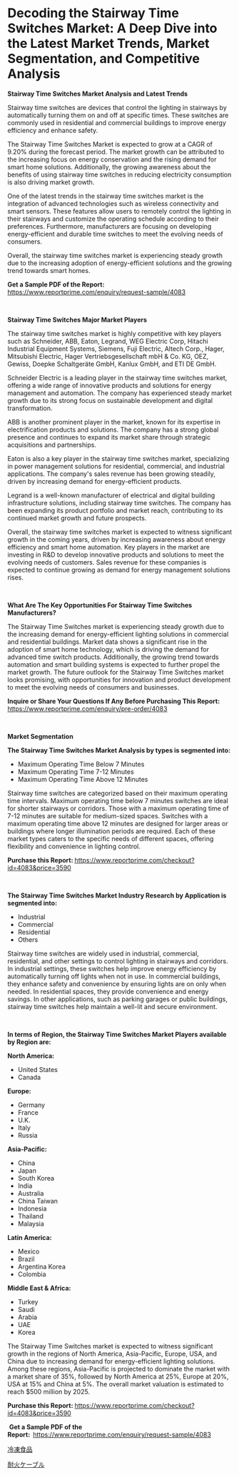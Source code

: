 <p><h1>Decoding the Stairway Time Switches Market: A Deep Dive into the Latest Market Trends, Market Segmentation, and Competitive Analysis</h1></p><p><strong>Stairway Time Switches Market Analysis and Latest Trends</strong></p>
<p><p>Stairway time switches are devices that control the lighting in stairways by automatically turning them on and off at specific times. These switches are commonly used in residential and commercial buildings to improve energy efficiency and enhance safety.</p><p>The Stairway Time Switches Market is expected to grow at a CAGR of 9.20% during the forecast period. The market growth can be attributed to the increasing focus on energy conservation and the rising demand for smart home solutions. Additionally, the growing awareness about the benefits of using stairway time switches in reducing electricity consumption is also driving market growth.</p><p>One of the latest trends in the stairway time switches market is the integration of advanced technologies such as wireless connectivity and smart sensors. These features allow users to remotely control the lighting in their stairways and customize the operating schedule according to their preferences. Furthermore, manufacturers are focusing on developing energy-efficient and durable time switches to meet the evolving needs of consumers.</p><p>Overall, the stairway time switches market is experiencing steady growth due to the increasing adoption of energy-efficient solutions and the growing trend towards smart homes.</p></p>
<p><strong>Get a Sample PDF of the Report:&nbsp;</strong> <a href="https://www.reportprime.com/enquiry/request-sample/4083">https://www.reportprime.com/enquiry/request-sample/4083</a></p>
<p>&nbsp;</p>
<p><strong>Stairway Time Switches Major Market Players</strong></p>
<p><p>The stairway time switches market is highly competitive with key players such as Schneider, ABB, Eaton, Legrand, WEG Electric Corp, Hitachi Industrial Equipment Systems, Siemens, Fuji Electric, Altech Corp., Hager, Mitsubishi Electric, Hager Vertriebsgesellschaft mbH & Co. KG, OEZ, Gewiss, Doepke Schaltgeräte GmbH, Kanlux GmbH, and ETI DE GmbH.</p><p>Schneider Electric is a leading player in the stairway time switches market, offering a wide range of innovative products and solutions for energy management and automation. The company has experienced steady market growth due to its strong focus on sustainable development and digital transformation.</p><p>ABB is another prominent player in the market, known for its expertise in electrification products and solutions. The company has a strong global presence and continues to expand its market share through strategic acquisitions and partnerships.</p><p>Eaton is also a key player in the stairway time switches market, specializing in power management solutions for residential, commercial, and industrial applications. The company's sales revenue has been growing steadily, driven by increasing demand for energy-efficient products.</p><p>Legrand is a well-known manufacturer of electrical and digital building infrastructure solutions, including stairway time switches. The company has been expanding its product portfolio and market reach, contributing to its continued market growth and future prospects.</p><p>Overall, the stairway time switches market is expected to witness significant growth in the coming years, driven by increasing awareness about energy efficiency and smart home automation. Key players in the market are investing in R&D to develop innovative products and solutions to meet the evolving needs of customers. Sales revenue for these companies is expected to continue growing as demand for energy management solutions rises.</p></p>
<p>&nbsp;</p>
<p><strong>What Are The Key Opportunities For Stairway Time Switches Manufacturers?</strong></p>
<p><p>The Stairway Time Switches market is experiencing steady growth due to the increasing demand for energy-efficient lighting solutions in commercial and residential buildings. Market data shows a significant rise in the adoption of smart home technology, which is driving the demand for advanced time switch products. Additionally, the growing trend towards automation and smart building systems is expected to further propel the market growth. The future outlook for the Stairway Time Switches market looks promising, with opportunities for innovation and product development to meet the evolving needs of consumers and businesses.</p></p>
<p><strong>Inquire or Share Your Questions If Any Before Purchasing This Report:</strong> <a href="https://www.reportprime.com/enquiry/pre-order/4083">https://www.reportprime.com/enquiry/pre-order/4083</a></p>
<p>&nbsp;</p>
<p><strong>Market Segmentation</strong></p>
<p><strong>The Stairway Time Switches Market Analysis by types is segmented into:</strong></p>
<p><ul><li>Maximum Operating Time Below 7 Minutes</li><li>Maximum Operating Time 7-12 Minutes</li><li>Maximum Operating Time Above 12 Minutes</li></ul></p>
<p><p>Stairway time switches are categorized based on their maximum operating time intervals. Maximum operating time below 7 minutes switches are ideal for shorter stairways or corridors. Those with a maximum operating time of 7-12 minutes are suitable for medium-sized spaces. Switches with a maximum operating time above 12 minutes are designed for larger areas or buildings where longer illumination periods are required. Each of these market types caters to the specific needs of different spaces, offering flexibility and convenience in lighting control.</p></p>
<p><strong>Purchase this Report:&nbsp;</strong><a href="https://www.reportprime.com/checkout?id=4083&price=3590">https://www.reportprime.com/checkout?id=4083&price=3590</a></p>
<p>&nbsp;</p>
<p><strong>The Stairway Time Switches Market Industry Research by Application is segmented into:</strong></p>
<p><ul><li>Industrial</li><li>Commercial</li><li>Residential</li><li>Others</li></ul></p>
<p><p>Stairway time switches are widely used in industrial, commercial, residential, and other settings to control lighting in stairways and corridors. In industrial settings, these switches help improve energy efficiency by automatically turning off lights when not in use. In commercial buildings, they enhance safety and convenience by ensuring lights are on only when needed. In residential spaces, they provide convenience and energy savings. In other applications, such as parking garages or public buildings, stairway time switches help maintain a well-lit and secure environment.</p></p>
<p>&nbsp;</p>
<p><strong>In terms of Region, the Stairway Time Switches Market Players available by Region are:</strong></p>
<p>
    <p> <strong> North America: </strong>
        <ul>
            <li>United States</li>
            <li>Canada</li>
        </ul>
        </p> 
    <p> <strong> Europe: </strong>
        <ul>
            <li>Germany</li>
            <li>France</li>
            <li>U.K.</li>
            <li>Italy</li>
            <li>Russia</li>
        </ul>
        </p> 
    <p> <strong> Asia-Pacific: </strong>
        <ul>
            <li>China</li>
            <li>Japan</li>
            <li>South Korea</li>
            <li>India</li>
            <li>Australia</li>
            <li>China Taiwan</li>
            <li>Indonesia</li>
            <li>Thailand</li>
            <li>Malaysia</li>
        </ul>
        </p> 
    <p> <strong> Latin America: </strong>
        <ul>
            <li>Mexico</li>
            <li>Brazil</li>
            <li>Argentina Korea</li>
            <li>Colombia</li>
        </ul>
        </p> 
    <p> <strong> Middle East & Africa: </strong>
        <ul>
            <li>Turkey</li>
            <li>Saudi</li>
            <li>Arabia</li>
            <li>UAE</li>
            <li>Korea</li>
        </ul>
    </p>
    </p>
<p><p>The Stairway Time Switches market is expected to witness significant growth in the regions of North America, Asia-Pacific, Europe, USA, and China due to increasing demand for energy-efficient lighting solutions. Among these regions, Asia-Pacific is projected to dominate the market with a market share of 35%, followed by North America at 25%, Europe at 20%, USA at 15% and China at 5%. The overall market valuation is estimated to reach $500 million by 2025.</p></p>
<p><strong>Purchase this Report: </strong><a href="https://www.reportprime.com/checkout?id=4083&price=3590">https://www.reportprime.com/checkout?id=4083&price=3590</a></p>
<p>&nbsp;<strong>Get a Sample PDF of the Report:&nbsp;&nbsp;</strong><a href="https://www.reportprime.com/enquiry/request-sample/4083">https://www.reportprime.com/enquiry/request-sample/4083</a></p>
<p><strong></strong></p>
<p><p><a href="https://medium.com/@skyleridges76856/%E5%87%8D%E7%B5%90%E9%A3%9F%E5%93%81%E5%B8%82%E5%A0%B4%E3%81%AE%E3%83%88%E3%83%AC%E3%83%B3%E3%83%89%E3%81%A8%E5%B8%82%E5%A0%B4%E5%88%86%E6%9E%90%E3%81%AF-2024%E5%B9%B4%E3%81%8B%E3%82%892031%E5%B9%B4%E3%81%AE%E6%9C%9F%E9%96%93%E3%81%AB%E4%BA%88%E6%B8%AC%E3%81%95%E3%82%8C%E3%81%A6%E3%81%84%E3%81%BE%E3%81%99-cd289d3ff2ed">冷凍食品</a></p><p><a href="https://medium.com/@lauriank/%E8%80%90%E7%81%AB%E3%82%B1%E3%83%BC%E3%83%96%E3%83%AB%E5%B8%82%E5%A0%B4-%E5%B8%82%E5%A0%B4cagr-%E5%B8%82%E5%A0%B4%E3%83%88%E3%83%AC%E3%83%B3%E3%83%89-%E6%88%90%E9%95%B7%E6%88%A6%E7%95%A5%E3%81%AB%E9%96%A2%E3%81%99%E3%82%8B%E6%83%85%E5%A0%B1-7d786f706ac5">耐火ケーブル</a></p></p>